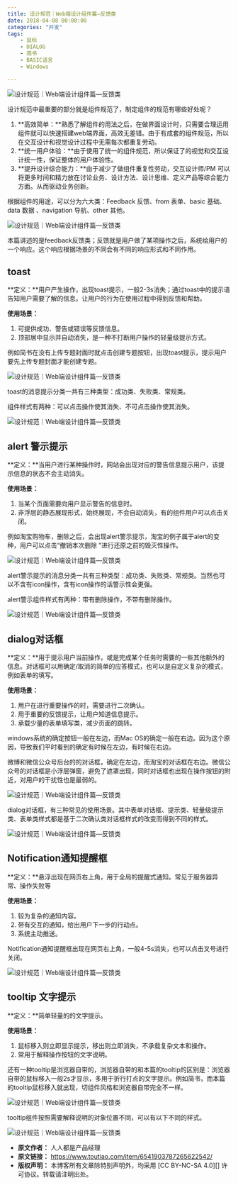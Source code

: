 ```yaml
---
title: 设计规范｜Web端设计组件篇—反馈类
date: 2018-04-08 00:00:00
categories: "开发"
tags:
	- 鼠标
	- DIALOG
	- 简书
	- BASIC语言
	- Windows

---
```


![设计规范｜Web端设计组件篇—反馈类][Web]

设计规范中最重要的部分就是组件规范了，制定组件的规范有哪些好处呢？

1.  **高效简单：**熟悉了解组件的用法之后，在做界面设计时，只需要合理运用组件就可以快速搭建web端界面，高效无差错。由于有成套的组件规范，所以在交互设计和视觉设计过程中无需每次都重复劳动。
2.  **统一用户体验：**由于使用了统一的组件规范，所以保证了的视觉和交互设计统一性，保证整体的用户体验性。
3.  **提升设计综合能力：**由于减少了做组件重复性劳动，交互设计师/PM 可以将更多时间和精力放在讨论业务、设计方法、设计思维、定义产品等综合能力方面。从而驱动业务创新。

根据组件的用途，可以分为六大类：Feedback 反馈、from 表单、basic 基础、data 数据 、navigation 导航、other 其他。

![设计规范｜Web端设计组件篇—反馈类][Web 1]

本篇讲述的是feedback反馈类；反馈就是用户做了某项操作之后，系统给用户的一个响应。这个响应根据场景的不同会有不同的响应形式和不同作用。

## toast ##

**定义：**用户产生操作，出现toast提示，一般2-3s消失；通过toast中的提示语告知用户需要了解的信息。让用户的行为在使用过程中得到反馈和帮助。

**使用场景：**

1.  可提供成功、警告或错误等反馈信息。
2.  顶部居中显示并自动消失，是一种不打断用户操作的轻量级提示方式。

例如简书在没有上传专题封面时就点击创建专题按钮，出现toast提示，提示用户要先上传专题封面才能创建专题。

![设计规范｜Web端设计组件篇—反馈类][Web 2]

toast的消息提示分类一共有三种类型：成功类、失败类、常规类。

组件样式有两种：可以点击操作使其消失、不可点击操作使其消失。

![设计规范｜Web端设计组件篇—反馈类][Web 3]

## alert 警示提示 ##

**定义：**当用户进行某种操作时，网站会出现对应的警告信息提示用户，该提示信息的状态不会主动消失。

**使用场景：**

1.  当某个页面需要向用户显示警告的信息时。
2.  非浮层的静态展现形式，始终展现，不会自动消失，有的组件用户可以点击关闭。

例如淘宝购物车，删除之后，会出现alert警示提示，淘宝的例子属于alert的变种，用户可以点击“撤销本次删除 ”进行还原之前的毁灭性操作。

![设计规范｜Web端设计组件篇—反馈类][Web 4]

alert警示提示的消息分类一共有三种类型：成功类、失败类、常规类。当然也可以不含有icon操作，含有icon操作的话警示性会更强。

alert警示组件样式有两种：带有删除操作，不带有删除操作。

![设计规范｜Web端设计组件篇—反馈类][Web 5]

## dialog对话框 ##

**定义：**用于提示用户当前操作，或是完成某个任务时需要的一些其他额外的信息。对话框可以用确定/取消的简单的应答模式，也可以是自定义复杂的模式，例如表单的填写。

**使用场景：**

1.  用户在进行重要操作的时，需要进行二次确认。
2.  用于重要的反馈提示，让用户知道信息提示。
3.  承载少量的表单填写类，减少页面的跳转。

windows系统的确定按钮一般在左边，而Mac OS的确定一般在右边。因为这个原因，导致我们平时看到的确定有时候在左边，有时候在右边。

微博和微信公众号后台的的对话框，确定在左边，而淘宝的对话框在右边。微信公众号的对话框是小浮层弹窗，避免了遮罩出现，同时对话框也出现在操作按钮的附近，对用户的干扰性也是最弱的。

![设计规范｜Web端设计组件篇—反馈类][Web 6]

dialog对话框，有三种常见的使用场景。其中表单对话框、提示类、轻量级提示类、表单类样式都是基于二次确认类对话框样式的改变而得到不同的样式。

![设计规范｜Web端设计组件篇—反馈类][Web 7]

## Notification通知提醒框 ##

**定义：**悬浮出现在网页右上角，用于全局的提醒式通知。常见于服务器异常、操作失败等

**使用场景：**

1.  较为复杂的通知内容。
2.  带有交互的通知，给出用户下一步的行动点。
3.  系统主动推送。

Notification通知提醒框出现在网页右上角，一般4-5s消失，也可以点击叉号进行关闭。

![设计规范｜Web端设计组件篇—反馈类][Web 8]

## tooltip 文字提示 ##

**定义：**简单轻量的的文字提示。

**使用场景：**

1.  鼠标移入则立即显示提示，移出则立即消失，不承载复杂文本和操作。
2.  常用于解释操作按钮的文字说明。

还有一种tooltip是浏览器自带的，浏览器自带的和本篇的tooltip的区别是：浏览器自带的鼠标移入一般2s才显示，多用于折行打点的文字提示。例如简书，而本篇的tooltip鼠标移入就出现，切组件风格和浏览器自带完全不一样。

![设计规范｜Web端设计组件篇—反馈类][Web 9]

tooltip组件按照需要解释说明的对象位置不同，可以有以下不同的样式。

![设计规范｜Web端设计组件篇—反馈类][Web 10]


[Web]: http://p3.pstatp.com/large/78aa000a334d87e991a6
[Web 1]: http://p3.pstatp.com/large/78ac0004e427f3dc4587
[Web 2]: http://p3.pstatp.com/large/78ab0004ed9643cc6e83
[Web 3]: http://p3.pstatp.com/large/78ad00044d12856729fa
[Web 4]: http://p1.pstatp.com/large/78a9000a38a42d225e0e
[Web 5]: http://p1.pstatp.com/large/78aa000a334ec24434b9
[Web 6]: http://p1.pstatp.com/large/78aa000a334f4b872afa
[Web 7]: http://p3.pstatp.com/large/78ac0004e4281f45418d
[Web 8]: http://p9.pstatp.com/large/78ac0004e4290ffe6960
[Web 9]: http://p3.pstatp.com/large/78ab0004ed973551bc3e
[Web 10]: http://p3.pstatp.com/large/78ab0004ed9829b0977b
 *  **原文作者：** 人人都是产品经理
 *  **原文链接：** https://www.toutiao.com/item/6541903787265622542/
 *  **版权声明：** 本博客所有文章除特别声明外，均采用 [CC BY-NC-SA 4.0][] 许可协议。转载请注明出处。
